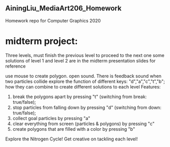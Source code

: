 ## AiningLiu_MediaArt206_Homework
 Homework repo for Computer Graphics 2020
# midterm project: 
Three levels, must finish the previous level to proceed to the next one
some solutions of level 1 and level 2 are in the midterm presentation slides for reference

use mouse to create polygon.
open sound. There is feedback sound when two particles collide
explore the function of different keys: "d","a","c","t","b"; how they can combine to create different solutions to each level
Features:
1) break the polygons apart by pressing "t" (switching from break: true/false); 
2) stop particles from falling down by pressing "d" (switching from down: true/false);
3) collect goal particles by pressing "a"
4) clear everything from screen (particles & polygons) by pressing "c"
5) create polygons that are filled with a color by pressing "b"

Explore the Nitrogen Cycle! Get creative on tackling each level!
